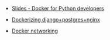 * [Slides - Docker for Python developers](https://mherman.org/presentations/dockercon-2018/)
* [Dockerizing django+postgres+nginx](https://testdriven.io/blog/dockerizing-django-with-postgres-gunicorn-and-nginx/)

* [Docker networking](https://blog.kubesimplify.com/docker-networking-demystified)
